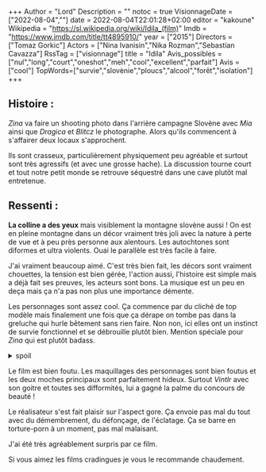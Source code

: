 +++
Author = "Lord"
Description = ""
notoc = true
VisionnageDate = ["2022-08-04",""]
date = 2022-08-04T22:01:28+02:00
editor = "kakoune"
Wikipedia = "https://sl.wikipedia.org/wiki/Idila_(film)"
Imdb = "https://www.imdb.com/title/tt4895910/"
year = ["2015"]
Directors = ["Tomaz Gorkic"]
Actors = ["Nina Ivanisin","Nika Rozman","Sebastian Cavazza"]
RssTag = ["visionnage"]
title = "Idila"
Avis_possibles = ["nul","long","court","oneshot","meh","cool","excellent","parfait"]
Avis = ["cool"] 
TopWords=["survie","slovènie","ploucs","alcool","forêt","isolation"]
+++
## Histoire :
*Zina* va faire un shooting photo dans l'arrière campagne Slovène avec *Mia* ainsi que *Dragica* et *Blitcz* le photographe.
Alors qu'ils commencent à s'affairer deux locaux s'approchent.

Ils sont crasseux, particulièrement physiquement peu agréable et surtout sont très agressifs (et avec une grosse hache).
La discussion tourne court et tout notre petit monde se retrouve séquestré dans une cave plutôt mal entretenue.

## Ressenti :
**La colline a des yeux** mais visiblement la montagne slovène aussi !
On est en pleine montagne dans un décor vraiment très joli avec la nature à perte de vue et à peu près personne aux alentours.
Les autochtones sont diformes et ultra violents.
Ouai le parallèle est très facile à faire.

J'ai vraiment beaucoup aimé.
C'est très bien fait, les décors sont vraiment chouettes, la tension est bien gérée, l'action aussi, l'histoire est simple mais a déjà fait ses preuves, les acteurs sont bons.
La musique est un peu en deça mais ça n'a pas non plus une importance démente.

Les personnages sont assez cool.
Ça commence par du cliché de top modèle mais finalement une fois que ça dérape on tombe pas dans la greluche qui hurle bêtement sans rien faire.
Non non, ici elles ont un instinct de survie fonctionnel et se débrouille plutôt bien.
Mention spéciale pour *Zina* qui est plutôt badass.

<details><summary>spoil</summary>

Bon quand le film débute, c'est centré sur *Zina* donc au bout de cinq minutes on comprend qu'elle va s'en sortir.

C'est le schéma classique de l'héroïne du film qui fini seule en vie avec tous les autres qui disparaissent petit à petit.

Et pourtant … bha … elle y passe aussi.

Et vraiment très connement par un bête accident de bagnole.
C'est à la fois frustrant et rageant.

Elle est parvenue à se défaire des monstres et elle se fait dégommer par deux poivrots en bagnole.

Et en plus par l'un des mecs qui a tenté de la violer en début de film !!

-------

Il y a une scène post-générique qui pourrait annoncer un début de suite.
Parceque oui, au final il y a bien un dernier survivant de la famille de dégénérés : l'accordéoniste !

</details>

Le film est bien foutu.
Les maquillages des personnages sont bien foutus et les deux moches principaux sont parfaitement hideux.
Surtout *Vintlr* avec son goitre et toutes ses difformités, lui a gagné la palme du concours de beauté !

Le réalisateur s'est fait plaisir sur l'aspect gore.
Ça envoie pas mal du tout avec du démembrement, du défonçage, de l'éclatage.
Ça se barre en torture-porn à un moment, pas mal malaisant.

J'ai été très agréablement surpris par ce film.

Si vous aimez les films cradingues je vous le recommande chaudement.
